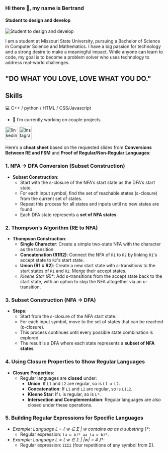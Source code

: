 ### Hi there 👋, my name is Bertrand
#### Student to design and develop
![Student to design and develop](https://media.licdn.com/dms/image/D4D16AQHMim12AgDmBQ/profile-displaybackgroundimage-shrink_350_1400/0/1687419373915?e=1721865600&v=beta&t=VQUDzHDkKE6e9FmDnJn80VRbrPTEYcia-ptnCMlQdcI)

I am a student at Missouri State University, pursuing a Bachelor of Science in Computer Science and Mathematics. I have a big passion for technology and a strong desire to make a meaningful impact. While anyone can learn to code, my goal is to become a problem solver who uses technology to address real-world challenges.
 ## "DO WHAT YOU LOVE, LOVE WHAT YOU DO."
## Skills
💻 C++ / python / HTML / CSS/Javascript

- 🔭 I’m currently working on  couple projects 


[<img src='https://cdn.jsdelivr.net/npm/simple-icons@3.0.1/icons/linkedin.svg' alt='linkedin' height='40'>](https://www.linkedin.com/in/bertrand-rusanganwa-433607276/)  [<img src='https://cdn.jsdelivr.net/npm/simple-icons@3.0.1/icons/instagram.svg' alt='instagram' height='40'>](https://www.instagram.com/bertrand_rusa/)  


Here’s a **cheat sheet** based on the requested slides from **Conversions Between RE and FSM** and **Proof of Regular/Non-Regular Languages**:
### **1. NFA → DFA Conversion (Subset Construction)**
- **Subset Construction**:
  - Start with the ε-closure of the NFA's start state as the DFA's start state.
  - For each input symbol, find the set of reachable states (ε-closure) from the current set of states.
  - Repeat this process for all states and inputs until no new states are found.
  - Each DFA state represents a **set of NFA states**.
### **2. Thompson’s Algorithm (RE to NFA)**
- **Thompson Construction**:
  - **Single Character**: Create a simple two-state NFA with the character as the transition.
  - **Concatenation (R1R2)**: Connect the NFA of `R1` to `R2` by linking `R1`'s accept state to `R2`'s start state.
  - **Union (R1 ∪ R2)**: Create a new start state with ε-transitions to the start states of `R1` and `R2`. Merge their accept states.
  - **Kleene Star (R*)**: Add ε-transitions from the accept state back to the start state, with an option to skip the NFA altogether via an ε-transition.
### **3. Subset Construction (NFA → DFA)**
- **Steps**:
  - Start from the ε-closure of the NFA start state.
  - For each input symbol, move to the set of states that can be reached (ε-closure).
  - This process continues until every possible state combination is explored.
  - The result is a DFA where each state represents a **subset of NFA states**
### **4. Using Closure Properties to Show Regular Languages**
- **Closure Properties**:
  - Regular languages are **closed** under:
    - **Union**: If `L1` and `L2` are regular, so is `L1 ∪ L2`.
    - **Concatenation**: If `L1` and `L2` are regular, so is `L1L2`.
    - **Kleene Star**: If `L` is regular, so is `L*`.
    - **Intersection and Complementation**: Regular languages are also closed under these operations.

### **5. Building Regular Expressions for Specific Languages**
- **Example: Language L = { w ∈ Σ* | w contains aa as a substring }**:
  - Regular expression: `(a ∪ b)* aa (a ∪ b)*`.
- **Example: Language L = { w ∈ Σ* | |w| = 4 }**:
  - Regular expression: `ΣΣΣΣ` (four repetitions of any symbol from Σ).
